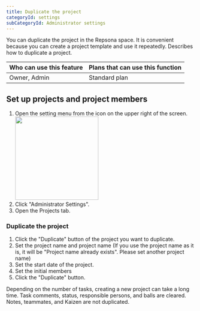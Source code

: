 ```yaml
---
title: Duplicate the project
categoryId: settings
subCategoryId: Administrator settings
---
```


You can duplicate the project in the Repsona space. It is convenient because you can create a project template and use it repeatedly. Describes how to duplicate a project.

|Who can use this feature|Plans that can use this function|
|---|---|
|Owner, Admin|Standard plan|

## Set up projects and project members

1. Open the setting menu from the icon on the upper right of the screen.<br><img src="/images/help/menu-button.png" width="222">
2. Click "Administrator Settings".
3. Open the Projects tab.

### Duplicate the project

1. Click the "Duplicate" button of the project you want to duplicate.
2. Set the project name and project name (If you use the project name as it is, it will be "Project name already exists". Please set another project name)
3. Set the start date of the project.
4. Set the initial members
5. Click the "Duplicate" button.

Depending on the number of tasks, creating a new project can take a long time. Task comments, status, responsible persons, and balls are cleared. Notes, teammates, and Kaizen are not duplicated.

